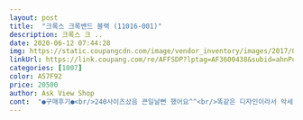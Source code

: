 ```yaml
---
layout: post 
title:  "크록스 크록밴드 블랙 (11016-001)" 
description: 크록스 크 ..
date: 2020-06-12 07:44:28 
img: https://static.coupangcdn.com/image/vendor_inventory/images/2017/06/05/9/0/2d7a6850-dd6d-496f-b8c0-9116499eac96.jpg 
linkUrl: https://link.coupang.com/re/AFFSDP?lptag=AF3600438&subid=ahnPublicAsk&pageKey=102096137&itemId=311006777&vendorItemId=70847764015&traceid=V0-113-f3eade07ee048579 
categories: [1007] 
color: A57F92 
price: 20500 
author: Ask View Shop 
cont:  "●구매후기●<br/>240사이즈샀음 큰일날뻔 했어요^^<br/>똑같은 디자인이라서 악세사리로 구분한다고.<br/>.<br/><br/>예정일보다 일주일 일찍왔어요<br/>이번엔 다른 판매자인지 팔일만에.<br/><br/>자기사이즈보다 크게사라고하는사람있고 잘 맞는다는사람도 있고 해서 고민이됐는데요 일단 저는 운동화 240신고 구두는235 신습니다 발볼은 평균사람보다 완전 없는편이고 칼발이라고 아시나요 아무튼 크록스 230사이즈 시켜서 작으면어쩌나 했더니만 딱맞습니다 불편하지않아요 너무 맘에듭니다 ㅎㅎ 지비츠로 꾸미세요 저는 많이달려있는거 싫어서 딱 네개만 달아봤는데 이쁘네요<br/>저번엔 배송예정날자보다 열흘이 늦었었는데<br/>제일 무난한 디자인이긴 한 것 같네요.<br/><br/>취향과 사이즈를 몰라 큰 녀석이 대신 골랐고.<br/><br/>큰조카를 사주니 둘째가 걸려서<br/>평소240사이즈 신는데 작다는 평이 많아서 250사이즈 구입했더니 좋네요!<br/>휴가나올 때 신으라고 주문했는데<br/>" 
---
```

